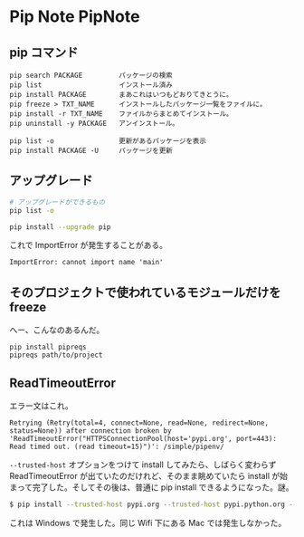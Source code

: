 Pip Note PipNote
===


## pip コマンド

```
pip search PACKAGE         パッケージの検索
pip list                   インストール済み
pip install PACKAGE        まあこれはいつもどおりてきとうに。
pip freeze > TXT_NAME      インストールしたパッケージ一覧をファイルに。
pip install -r TXT_NAME    ファイルからまとめてインストール。
pip uninstall -y PACKAGE   アンインストール。

pip list -o                更新があるパッケージを表示
pip install PACKAGE -U     パッケージを更新
```


## アップグレード

```bash
# アップグレードができるもの
pip list -o

pip install --upgrade pip
```

これで ImportError が発生することがある。

```
ImportError: cannot import name 'main'
```


## そのプロジェクトで使われているモジュールだけを freeze

へー、こんなのあるんだ。

```
pip install pipreqs
pipreqs path/to/project
```


## ReadTimeoutError

エラー文はこれ。

```plaintext
Retrying (Retry(total=4, connect=None, read=None, redirect=None, status=None)) after connection broken by 'ReadTimeoutError("HTTPSConnectionPool(host='pypi.org', port=443): Read timed out. (read timeout=15)")': /simple/pipenv/
```

`--trusted-host` オプションをつけて install してみたら、しばらく変わらず ReadTimeoutError が出ていたのだけれど、そのまま眺めていたら install が始まって完了した。そしてその後は、普通に pip install できるようになった。謎。

```bash
$ pip install --trusted-host pypi.org --trusted-host pypi.python.org --trusted-host files.pythonhosted.org pipenv
```

これは Windows で発生した。同じ Wifi 下にある Mac では発生しなかった。
